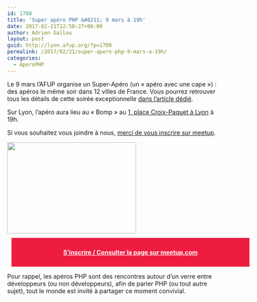```yaml
---
id: 1708
title: 'Super apéro PHP &#8211; 9 mars à 19h'
date: 2017-02-21T12:50:27+00:00
author: Adrien Gallou
layout: post
guid: http://lyon.afup.org/?p=1708
permalink: /2017/02/21/super-apero-php-9-mars-a-19h/
categories:
  - AperoPHP
---
```

Le 9 mars l&rsquo;AFUP organise un Super-Apéro (un &laquo;&nbsp;apéro avec une cape&nbsp;&raquo;) : des apéros le même soir dans 12 villes de France. Vous pourrez retrouver tous les détails de cette soirée exceptionnelle [dans l&rsquo;article dédié](http://afup.org/pages/site/?route=actualites/961/lafup-lance-un-super-apero).

Sur Lyon, l&rsquo;apéro aura lieu au &laquo;&nbsp;Bomp&nbsp;&raquo; au [1, place Croix-Paquet à Lyon](https://goo.gl/maps/tjMndLV38mK2) à 19h.

Si vous souhaitez vous joindre à nous, [merci de vous inscrire sur meetup](https://www.meetup.com/fr-FR/afup-lyon-php/events/237871697/).

<img src="http://lyon.afup.org/files/2017/02/super_apero_php-300x213.png" alt="" width="300" height="213" class="aligncenter size-medium wp-image-1710" srcset="https://lyon.afup.org/files/2017/02/super_apero_php-300x213.png 300w, https://lyon.afup.org/files/2017/02/super_apero_php-768x545.png 768w, https://lyon.afup.org/files/2017/02/super_apero_php-1024x727.png 1024w, https://lyon.afup.org/files/2017/02/super_apero_php-422x300.png 422w, https://lyon.afup.org/files/2017/02/super_apero_php.png 1156w" sizes="(max-width: 300px) 100vw, 300px" /> 

<div style="background-color: #ed1c40;width: 100%;padding: 25px;margin: 10px;font-weight: bold;text-align: center">
  <a style="color: #fff" href="https://www.meetup.com/fr-FR/afup-lyon-php/events/237871697/">S&rsquo;inscrire / Consulter la page sur meetup.com</a>
</div>

Pour rappel, les apéros PHP sont des rencontres autour d&rsquo;un verre entre développeurs (ou non développeurs), afin de parler PHP (ou tout autre sujet), tout le monde est invité à partager ce moment convivial.